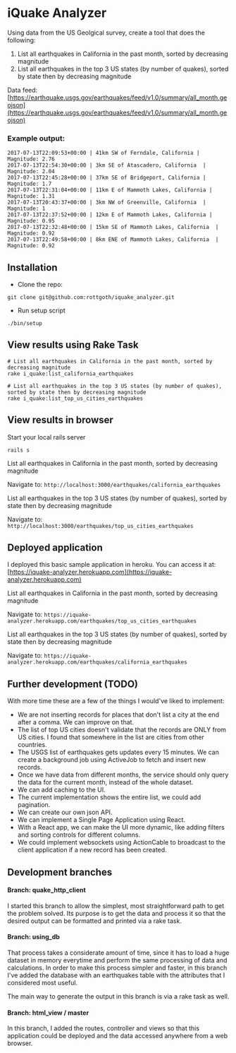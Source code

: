 # iQuake Analyzer

Using data from the US Geolgical survey, create a tool that does the following:

1. List all earthquakes in California in the past month, sorted by decreasing magnitude
2. List all earthquakes in the top 3 US states (by number of quakes), sorted by state then by decreasing magnitude

Data feed: [https://earthquake.usgs.gov/earthquakes/feed/v1.0/summary/all_month.geojson](https://earthquake.usgs.gov/earthquakes/feed/v1.0/summary/all_month.geojson)

### Example output:

```
2017-07-13T22:09:53+00:00 | 41km SW of Ferndale, California | Magnitude: 2.76
2017-07-13T22:54:30+00:00 | 3km SE of Atascadero, California  | Magnitude: 2.04
2017-07-13T22:45:28+00:00 | 37km SE of Bridgeport, California | Magnitude: 1.7
2017-07-13T22:31:04+00:00 | 11km E of Mammoth Lakes, California | Magnitude: 1.31
2017-07-13T20:43:37+00:00 | 3km NW of Greenville, California  | Magnitude: 1
2017-07-13T22:37:52+00:00 | 12km E of Mammoth Lakes, California | Magnitude: 0.95
2017-07-13T22:32:48+00:00 | 15km SE of Mammoth Lakes, California  | Magnitude: 0.92
2017-07-13T22:49:58+00:00 | 8km ENE of Mammoth Lakes, California  | Magnitude: 0.92
```

## Installation

- Clone the repo:
```
git clone git@github.com:rottgoth/iquake_analyzer.git
```

- Run setup script
```
./bin/setup
```

## View results using Rake Task

```
# List all earthquakes in California in the past month, sorted by decreasing magnitude
rake i_quake:list_california_earthquakes

# List all earthquakes in the top 3 US states (by number of quakes), sorted by state then by decreasing magnitude
rake i_quake:list_top_us_cities_earthquakes
```

## View results in browser

Start your local rails server
```
rails s
```

List all earthquakes in California in the past month, sorted by decreasing magnitude

Navigate to: `http://localhost:3000/earthquakes/california_earthquakes`

List all earthquakes in the top 3 US states (by number of quakes), sorted by state then by decreasing magnitude

Navigate to: `http://localhost:3000/earthquakes/top_us_cities_earthquakes`

## Deployed application

I deployed this basic sample application in heroku. You can access it at: [https://iquake-analyzer.herokuapp.com](https://iquake-analyzer.herokuapp.com)

List all earthquakes in California in the past month, sorted by decreasing magnitude

Navigate to: `https://iquake-analyzer.herokuapp.com/earthquakes/top_us_cities_earthquakes`

List all earthquakes in the top 3 US states (by number of quakes), sorted by state then by decreasing magnitude

Navigate to: `https://iquake-analyzer.herokuapp.com/earthquakes/california_earthquakes`

## Further development (TODO)

With more time these are a few of the things I would've liked to implement:

- We are not inserting records for places that don't list a city at the end after a comma. We can improve on that.
- The list of top US cities doesn't validate that the records are ONLY from US cities. I found that somewhere in the list are cities from other countries.
- The USGS list of earthquakes gets updates every 15 minutes. We can create a background job using ActiveJob to fetch and insert new records.
- Once we have data from different months, the service should only query the data for the current month, instead of the whole dataset.
- We can add caching to the UI.
- The current implementation shows the entire list, we could add pagination.
- We can create our own json API.
- We can implement a Single Page Application using React.
- With a React app, we can make the UI more dynamic, like adding filters and sorting controls for different columns.
- We could implement websockets using ActionCable to broadcast to the client application if a new record has been created.

## Development branches

#### Branch: quake_http_client

I started this branch to allow the simplest, most straightforward path to get the problem solved. Its purpose is to get the data and process it so that the desired output can be formatted and printed via a rake task.

#### Branch: using_db

That process takes a considerate amount of time, since it has to load a huge dataset in memory everytime and perform the same processing of data and calculations. In order to make this process simpler and faster, in this branch I've added the database with an earthquakes table with the attributes that I considered most useful.

The main way to generate the output in this branch is via a rake task as well.

#### Branch: html_view / master

In this branch, I added the routes, controller and views so that this application could be deployed and the data accessed anywhere from a web browser.
